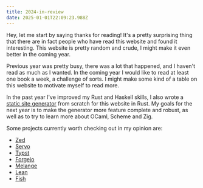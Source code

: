 ```yaml
---
title: 2024-in-review
date: 2025-01-01T22:09:23.988Z
---
```


Hey, let me start by saying thanks for reading! It's a pretty surprising thing
that there are in fact people who have read this website and found it
interesting. This website is pretty random and crude, I might make it even
better in the coming year.

Previous year was pretty busy, there was a lot that happened, and I haven't read
as much as I wanted. In the coming year I would like to read at least one book a
week, a challenge of sorts. I might make some kind of a table on this website to
motivate myself to read more.

In the past year I've improved my Rust and Haskell skills, I also wrote a
[static site generator][hauchiwa] from scratch for this website in Rust. My
goals for the next year is to make the generator more feature complete and
robust, as well as to try to learn more about OCaml, Scheme and Zig.

Some projects currently worth checking out in my opinion are:

- [Zed](https://zed.dev)
- [Servo](https://servo.org)
- [Typst](https://typst.app/)
- [Forgejo](https://forgejo.org/)
- [Melange](https://melange.re)
- [Lean](https://lean-lang.org/)
- [Fish](https://fishshell.com/)

[hauchiwa]: https://crates.io/crates/hauchiwa
